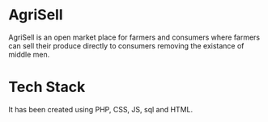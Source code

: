 # AgriSell
AgriSell is an open market place for farmers and consumers where farmers can sell their produce directly to consumers removing the existance of middle men.
# Tech Stack
It has been created using PHP, CSS, JS, sql and HTML.
